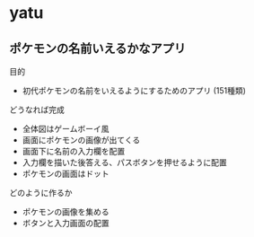 # yatu
## ポケモンの名前いえるかなアプリ
目的
- 初代ポケモンの名前をいえるようにするためのアプリ (151種類)

どうなれば完成
- 全体図はゲームボーイ風
- 画面にポケモンの画像が出てくる
- 画面下に名前の入力欄を配置
- 入力欄を描いた後答える、パスボタンを押せるように配置
- ポケモンの画面はドット

どのように作るか
- ポケモンの画像を集める
- ボタンと入力画面の配置
